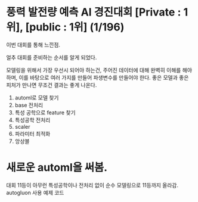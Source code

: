 # 풍력 발전량 예측 AI 경진대회 [Private : 1위], [public : 1위] (1/196)

이번 대회를 통해 느낀점.

얼추 대회를 준비하는 순서를 알게 되었다.

모델링을 위해서 가장 우선시 되어야 하는건, 주어진 데이터에 대해 완벽히 이해를 해야하며, 이를 바탕으로 여러 가지를 만들어 파생변수를 만들어야 한다. 좋은 모델과 좋은 피처가 만나면 무조건 결과는 좋게 나온다.

1. automl로 모델 찾기
2. base 전처리
3. 특성 공학으로 feature 찾기
4. 특성공학 전처리
5. scaler
6. 파라미터 최적화
7. 앙상블

# 새로운 automl을 써봄. 
대회 11등이 아무런 특성공학이나 전처리 없이 순수 모델링으로 11등까지 올라감. autogluon 사용 예제 코드
